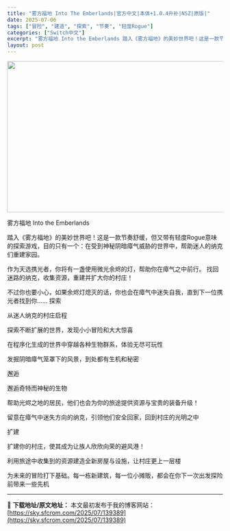```yaml
---
title: "雾方福地 Into The Emberlands|官方中文|本体+1.0.4升补|NSZ|原版|"
date: 2025-07-06
tags: ["冒险", "建造", "探索", "节奏", "轻度Rogue"]
categories: ["Switch中文"]
excerpt: "雾方福地 Into the Emberlands 踏入《雾方福地》的美妙世界吧！这是一款节奏舒缓，但又带有轻度Rogue意味的探索游戏，目的只有一个：在受到神秘阴暗瘴气威胁的世界中，帮助迷人的纳克们重建家园。 作为天选携光者，你将有一盏使用微光余烬的灯，帮助你在瘴气之中前行。 找回迷路的纳克，收集资&hellip;"
layout: post
---
```


<img class="aligncenter size-full wp-image-108016" src="https://sky.sfcrom.com/wp-content/uploads/2025/01/2025012108051547.webp" alt="" width="616" height="353" />

雾方福地 Into the Emberlands

踏入《雾方福地》的美妙世界吧！这是一款节奏舒缓，但又带有轻度Rogue意味的探索游戏，目的只有一个：在受到神秘阴暗瘴气威胁的世界中，帮助迷人的纳克们重建家园。

作为天选携光者，你将有一盏使用微光余烬的灯，帮助你在瘴气之中前行。
找回迷路的纳克，收集资源，重建并扩大你的村庄！

不过你也要小心，如果余烬灯熄灭的话，你也会在瘴气中迷失自我，直到下一位携光者找到你……
探索

从迷人纳克的村庄启程

探索不断扩展的世界，发现小小冒险和大大惊喜

在程序化生成的世界中穿越各种生物群系，体验无尽可玩性

发掘阴暗瘴气笼罩下的风景，到处都有生机和秘密

邂逅

邂逅奇特而神秘的生物

帮助光烬之地的居民，他们也会为你的旅途提供资源与宝贵的装备升级！

留意在瘴气中迷失方向的纳克，引领他们安全回家，回到村庄的光明之中

扩建

扩建你的村庄，使其成为让族人欣欣向荣的避风港！

利用旅途中收集到的资源建造全新房屋与设施，让村庄更上一层楼

为未来的冒险打下基础。每一栋新建筑，每一位小摊贩，都会在你下一次出发探险前带来一些先机

---
📖 **下载地址/原文地址：** 本文最初发布于我的博客网站：[https://sky.sfcrom.com/2025/07/139389](https://sky.sfcrom.com/2025/07/139389)
